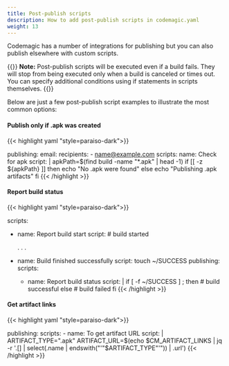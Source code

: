 ```yaml
---
title: Post-publish scripts
description: How to add post-publish scripts in codemagic.yaml
weight: 13
---
```


Codemagic has a number of integrations for publishing but you can also publish elsewhere with custom scripts.

{{<notebox>}}
**Note:** Post-publish scripts will be executed even if a build fails. They will stop from being executed only when a build is canceled or times out. You can specify additional conditions using if statements in scripts themselves.
{{</notebox>}}

Below are just a few post-publish script examples to illustrate the most common options:

#### Publish only if .apk was created

{{< highlight yaml "style=paraiso-dark">}}

publishing:
  email:
    recipients:
      - name@example.com
  scripts:
    name: Check for apk
    script: | 
      apkPath=$(find build -name "*.apk" | head -1)
      if [[ -z ${apkPath} ]]
      then
        echo "No .apk were found"
      else
        echo "Publishing .apk artifacts"
      fi
{{< /highlight >}}


#### Report build status

{{< highlight yaml "style=paraiso-dark">}}

scripts:
  - name: Report build start
    script: # build started
    
    . . .
  
  - name: Build finished successfully
    script: touch ~/SUCCESS
publishing:
  scripts:
    - name: Report build status
      script: | 
        if [  -f ~/SUCCESS ] ; then
           # build successful
        else
           # build failed
        fi
  {{< /highlight >}}
  
  
#### Get artifact links
  
  {{< highlight yaml "style=paraiso-dark">}}

  publishing:
    scripts:
      - name: To get artifact URL
        script: | 
          ARTIFACT_TYPE=".apk" 
          ARTIFACT_URL=$(echo $CM_ARTIFACT_LINKS | jq -r '.[] | select(.name | endswith("'"$ARTIFACT_TYPE"'")) | .url')
{{< /highlight >}}        
 
